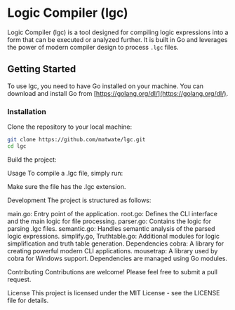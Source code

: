 # Logic Compiler (lgc)

Logic Compiler (lgc) is a tool designed for compiling logic expressions into a form that can be executed or analyzed further. It is built in Go and leverages the power of modern compiler design to process `.lgc` files.

## Getting Started

To use lgc, you need to have Go installed on your machine. You can download and install Go from [https://golang.org/dl/](https://golang.org/dl/).

### Installation

Clone the repository to your local machine:

```sh
git clone https://github.com/matwate/lgc.git
cd lgc
```
Build the project:

Usage
To compile a .lgc file, simply run:

Make sure the file has the .lgc extension.

Development
The project is structured as follows:

main.go: Entry point of the application.
root.go: Defines the CLI interface and the main logic for file processing.
parser.go: Contains the logic for parsing .lgc files.
semantic.go: Handles semantic analysis of the parsed logic expressions.
simplify.go, Truthtable.go: Additional modules for logic simplification and truth table generation.
Dependencies
cobra: A library for creating powerful modern CLI applications.
mousetrap: A library used by cobra for Windows support.
Dependencies are managed using Go modules.

Contributing
Contributions are welcome! Please feel free to submit a pull request.

License
This project is licensed under the MIT License - see the LICENSE file for details.
